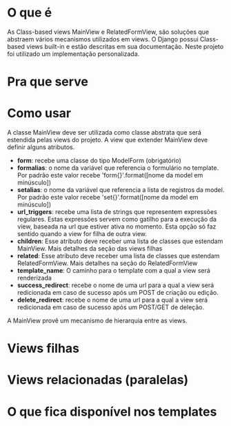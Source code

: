 # O que é

As Class-based views MainView e RelatedFormView, são soluções que abstraem vários mecanismos utilizados em views. O Django possui Class-based views built-in e estão descritas em sua documentação. Neste projeto foi utilizado um implementação personalizada.

# Pra que serve



# Como usar

A classe MainView deve ser utilizada como classe abstrata que será estendida pelas views do projeto.
A view que extender MainView deve definir alguns atributos.

* **form**: recebe uma classe do tipo ModelForm (obrigatório)
* **formalias**: o nome da variável que referencia o formulário no template. Por padrão este valor recebe 'form{}'.format([nome da model em minúsculo])
* **setalias**: o nome da variável que referencia a lista de registros da model. Por padrão este valor recebe 'set{}'.format([nome da model em minúsculo])
* **url_triggers**: recebe uma lista de strings que representem expressões regulares. Estas expressões servem como gatilho para a execução da view, baseada na url que estiver ativa no momento. Esta opção só faz sentido quando a view for filha de outra view.
* **children**: Esse atributo deve receber uma lista de classes que estendam MainView. Mais detalhes da seção das views filhas
* **related**: Esse atributo deve receber uma lista de classes que estendam RelatedFormView. Mais detalhes na seção do RelatedFormView
* **template_name**: O caminho para o template com a qual a view será renderizada
* **success_redirect**: recebe o nome de uma url para a qual a view será redicionada em caso de sucesso após um POST de criação ou edição. 
* **delete_redirect**: recebe o nome de uma url para a qual a view será redicionada em caso de sucesso após um POST/GET de deleção.

A MainView provê um mecanismo de hierarquia entre as views. 

# Views filhas

# Views relacionadas (paralelas)

# O que fica disponível nos templates

